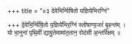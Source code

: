 +++
title = "०३ देवेभिर्न्विषितो यज्ञियेभिरग्निं"

+++
दे॒वेभि॒र्न्वि॑षि॒तो य॒ज्ञिये॑भिर॒ग्निं स्तो॑षाण्य॒जरं॑ बृ॒हन्त॑म् ।  
यो भा॒नुना॑ पृथि॒वीं द्यामु॒तेमामा॑त॒तान॒ रोद॑सी अ॒न्तरि॑क्षम् ॥
